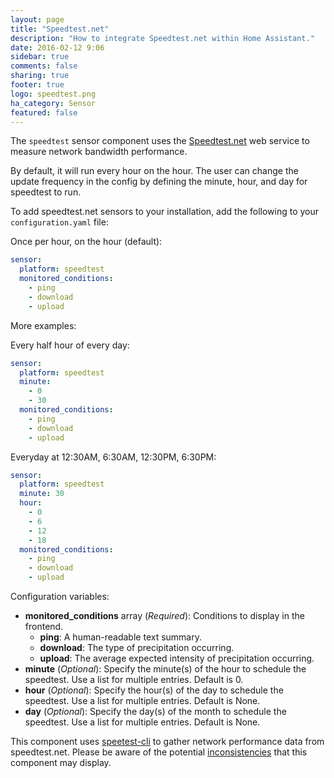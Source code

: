 ```yaml
---
layout: page
title: "Speedtest.net"
description: "How to integrate Speedtest.net within Home Assistant."
date: 2016-02-12 9:06
sidebar: true
comments: false
sharing: true
footer: true
logo: speedtest.png
ha_category: Sensor
featured: false
---
```


The `speedtest` sensor component uses the [Speedtest.net](https://speedtest.net/) web service to measure network bandwidth performance.

By default, it will run every hour on the hour.  The user can change the update frequency in the config by defining the minute, hour, and day for speedtest to run.

To add speedtest.net sensors to your installation, add the following to your `configuration.yaml` file:

Once per hour, on the hour (default):
```yaml
sensor:
  platform: speedtest
  monitored_conditions:
    - ping
    - download
    - upload
```

More examples:

Every half hour of every day:
```yaml
sensor:
  platform: speedtest
  minute:
    - 0
    - 30
  monitored_conditions:
    - ping
    - download
    - upload
```

Everyday at 12:30AM, 6:30AM, 12:30PM, 6:30PM:
```yaml
sensor:
  platform: speedtest
  minute: 30
  hour:
    - 0
    - 6
    - 12
    - 18
  monitored_conditions:
    - ping
    - download
    - upload
```

Configuration variables:

- **monitored_conditions** array (*Required*): Conditions to display in the frontend.
  - **ping**: A human-readable text summary.
  - **download**: The type of precipitation occurring.
  - **upload**: The average expected intensity of precipitation occurring.
- **minute** (*Optional*): Specify the minute(s) of the hour to schedule the speedtest. Use a list for multiple entries. Default is 0.
- **hour** (*Optional*): Specify the hour(s) of the day to schedule the speedtest. Use a list for multiple entries. Default is None.
- **day** (*Optional*): Specify the day(s) of the month to schedule the speedtest. Use a list for multiple entries. Default is None.

This component uses [speetest-cli](https://github.com/sivel/speedtest-cli) to gather network performance data from speedtest.net.  Please be aware of the potential [inconsistencies](https://github.com/sivel/speedtest-cli#inconsistency) that this component may display.
